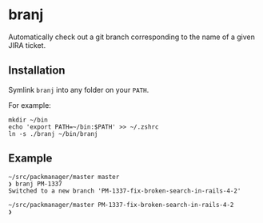 # branj

Automatically check out a git branch corresponding to the name of a given JIRA ticket.

## Installation

Symlink `branj` into any folder on your `PATH`.

For example:

```
mkdir ~/bin
echo 'export PATH=~/bin:$PATH' >> ~/.zshrc
ln -s ./branj ~/bin/branj
```

## Example

```
~/src/packmanager/master master
❯ branj PM-1337
Switched to a new branch 'PM-1337-fix-broken-search-in-rails-4-2'

~/src/packmanager/master PM-1337-fix-broken-search-in-rails-4-2
❯
```

